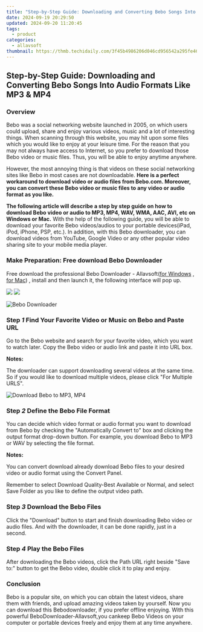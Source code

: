 ```yaml
---
title: "Step-by-Step Guide: Downloading and Converting Bebo Songs Into Audio Formats Like MP3 & MP4"
date: 2024-09-19 20:29:50
updated: 2024-09-20 11:20:45
tags:
  - product
categories:
  - allavsoft
thumbnail: https://thmb.techidaily.com/3f45b4986206d046cd956542a295fe465671e73b81f9c11e8f6862999203849a.jpg
---
```


## Step-by-Step Guide: Downloading and Converting Bebo Songs Into Audio Formats Like MP3 & MP4

### Overview

Bebo was a social networking website launched in 2005, on which users could upload, share and enjoy various videos, music and a lot of interesting things. When scanning through this website, you may hit upon some files which you would like to enjoy at your leisure time. For the reason that you may not always have access to Internet, so you prefer to download those Bebo video or music files. Thus, you will be able to enjoy anytime anywhere.

However, the most annoying thing is that videos on these social networking sites like Bebo in most cases are not downloadable. **Here is a perfect workaround to download video or audio files from Bebo.com. Moreover, you can convert these Bebo video or music files to any video or audio format as you like.**

**The following article will describe a step by step guide on how to download Bebo video or audio to MP3, MP4, WAV, WMA, AAC, AVI, etc on Windows or Mac.** With the help of the following guide, you will be able to download your favorite Bebo videos/audios to your portable devices(iPad, iPod, iPhone, PSP, etc.). In addition, with this Bebo downloader, you can download videos from YouTube, Google Video or any other popular video sharing site to your mobile media player.

### Make Preparation: Free download Bebo Downloader

Free download the professional Bebo Downloader - Allavsoft([for Windows](https://tools.techidaily.com/allavsoft/products/) , [for Mac](https://tools.techidaily.com/allavsoft/products/)) , install and then launch it, the following interface will pop up.

[![](https://www.allavsoft.com/how-to/../images/how-to/free-download-win.jpg)](https://tools.techidaily.com/allavsoft/products/) [![](https://www.allavsoft.com/how-to/../images/how-to/free-download-mac.jpg)](https://tools.techidaily.com/allavsoft/products/)

![Bebo Downloader](https://www.allavsoft.com/how-to/../images/allavsoft/screen-shot-600.jpg)

### Step _1_ Find Your Favorite Video or Music on Bebo and Paste URL

Go to the Bebo website and search for your favorite video, which you want to watch later. Copy the Bebo video or audio link and paste it into URL box.

**Notes:**

The downloader can support downloading several videos at the same time. So if you would like to download multiple videos, please click "For Multiple URLS".

![Download Bebo to MP3, MP4](https://www.allavsoft.com/how-to/../images/how-to/bebo-mp3-download/bebo-mp3-download.jpg)

### Step _2_ Define the Bebo File Format

You can decide which video format or audio format you want to download from Bebo by checking the "Automatically Convert to" box and clicking the output format drop-down button. For example, you download Bebo to MP3 or WAV by selecting the file format.

**Notes:**

You can convert download already download Bebo files to your desired video or audio format using the Convert Panel.

Remember to select Download Quality-Best Available or Normal, and select Save Folder as you like to define the output video path.

### Step _3_ Download the Bebo Files

Click the "Download" button to start and finish downloading Bebo video or audio files. And with the downloader, it can be done rapidly, just in a second.

### Step _4_ Play the Bebo Files

After downloading the Bebo videos, click the Path URL right beside "Save to:" button to get the Bebo video, double click it to play and enjoy.

### Conclusion

Bebo is a popular site, on which you can obtain the latest videos, share them with friends, and upload amazing videos taken by yourself. Now you can download this Bebodownloader, if you prefer offline enjoying. With this powerful BeboDownloader-Allavsoft,you cankeep Bebo Videos on your computer or portable devices freely and enjoy them at any time anywhere.

<ins class="adsbygoogle"
     style="display:block"
     data-ad-format="autorelaxed"
     data-ad-client="ca-pub-7571918770474297"
     data-ad-slot="1223367746"></ins>



<ins class="adsbygoogle"
     style="display:block"
     data-ad-client="ca-pub-7571918770474297"
     data-ad-slot="8358498916"
     data-ad-format="auto"
     data-full-width-responsive="true"></ins>
